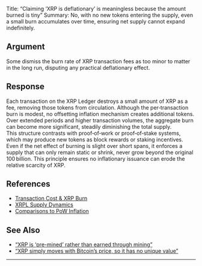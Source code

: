 Title: “Claiming ‘XRP is deflationary’ is meaningless because the amount burned is tiny”
Summary: No, with no new tokens entering the supply, even a small burn accumulates over time, ensuring net supply cannot expand indefinitely.

## Argument  
Some dismiss the burn rate of XRP transaction fees as too minor to matter in the long run, disputing any practical deflationary effect.

## Response  
Each transaction on the XRP Ledger destroys a small amount of XRP as a fee, removing those tokens from circulation. Although the per‑transaction burn is modest, no offsetting inflation mechanism creates additional tokens. Over extended periods and higher transaction volumes, the aggregate burn can become more significant, steadily diminishing the total supply.  
This structure contrasts with proof‑of‑work or proof‑of‑stake systems, which may produce new tokens as block rewards or staking incentives. Even if the net effect of burning is slight over short spans, it enforces a supply that can only remain static or shrink, never grow beyond the original 100 billion. This principle ensures no inflationary issuance can erode the relative scarcity of XRP.

## References
- [Transaction Cost & XRP Burn](https://xrpl.org/transaction-cost.html)
- [XRPL Supply Dynamics](https://xrpl.org/xrp-visual-overview.html)
- [Comparisons to PoW Inflation](https://ripple.com/insights/)

## See Also
- [“XRP is ‘pre-mined’ rather than earned through mining”](xrp-is-pre-mined-rather-than-earned-through-mining.html)
- [“XRP simply moves with Bitcoin’s price, so it has no unique value”](xrp-simply-moves-with-bitcoins-price-so-it-has-no-unique-value.html)

---

